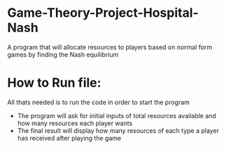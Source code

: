 # Game-Theory-Project-Hospital-Nash
A program that will allocate resources to players based on normal form games by finding the Nash equilibrium

# How to Run file:
All thats needed is to run the code in order to start the program
  - The program will ask for initial inputs of total resources available and how many resources each player wants
  - The final result will display how many resources of each type a player has received after playing the game
